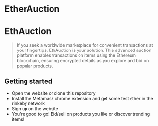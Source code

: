 # EtherAuction

<h1>EthAuction </h1>

> If you seek a worldwide marketplace for convenient transactions at your fingertips, EthAuction is your solution. This advanced auction platform enables transactions on items using the Ethereum blockchain, ensuring encrypted details as you explore and bid on popular products.



## Getting started
* Open the website</a>  or clone this repository
* Install the Metamask chrome extension and get some test ether in the rinkeby network
* Sign up on the website
* You're good to go! Bid/sell on products you like or discover trending items!

